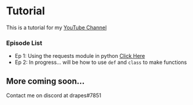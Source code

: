 # Tutorial

This is a tutorial for my [YouTube Channel](https://www.youtube.com/channel/UCC2mOjhZ-TWeGNArFEo5RiQ/videos)

 ### Episode List
 - Ep 1: Using the requests module in python [Click Here](https://youtu.be/6d6jshjPAeQ)
 - Ep 2: In progress... will be how to use `def` and `class` to make functions

 ## More coming soon...
 
 Contact me on discord at drapes#7851
